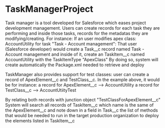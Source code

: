 # TaskManagerProject

Task manager is a tool developed for Salesforce which eases project development management.
Users can create records for each task they are performing and inside those tasks, records for the metadatas they are modifying/creating.
For instance: If an user modifies apex class: AccountUtility for task "Task - Account management":
    That user (Salesforce developer) would create a Task__c record named Task - Account management and inside of it, create an TaskItem__c named AccountUtility with the TaskItemType "ApexClass"
    By doing so, system will create automatically the Package.xml needed to retrieve and deploy

TaskManager also provides support for test classes: user can create a record of ApexElement__c and TestClass__c. In the example above, it would be for instance:
    a record for ApexElement__c --> AccountUtility
    a record for TestClass__c   --> AccountUtiityTest

By relating both records with junction object "TestClassForApexElement__c" System will search all records of TaskItem__c which name is the same of the ApexElement__c and note down in a field in Task__c the
list of methods that would be needed to run in the target production organization to deploy the elements listed in TaskItem__c